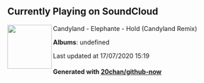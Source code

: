 ## Currently Playing on SoundCloud

[<img align="left" width="100" src="https://i1.sndcdn.com/artworks-000198407999-86lt6e-t120x120.jpg">](https://soundcloud.com/candylanddjs/hold)

Candyland - Elephante - Hold (Candyland Remix)

**Albums**: undefined

Last updated at 17/07/2020 15:19

#### Generated with [20chan/github-now](https://github.com/20chan/github-now)


<!--
**20chan/20chan** is a ✨ _special_ ✨ repository because its `README.md` (this file) appears on your GitHub profile.

Here are some ideas to get you started:

- 🔭 I’m currently working on ...
- 🌱 I’m currently learning ...
- 👯 I’m looking to collaborate on ...
- 🤔 I’m looking for help with ...
- 💬 Ask me about ...
- 📫 How to reach me: ...
- 😄 Pronouns: ...
- ⚡ Fun fact: ...
-->
